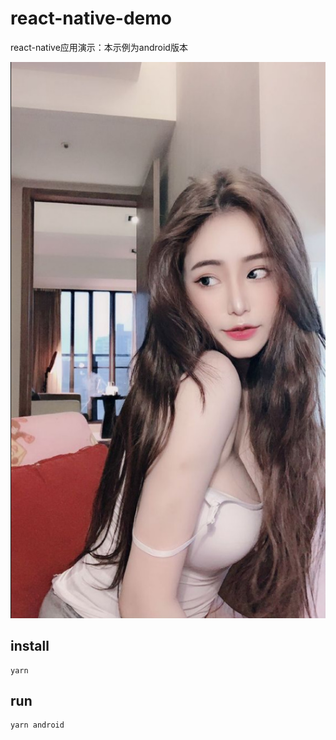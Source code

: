 # react-native-demo

react-native应用演示：本示例为android版本

![image](https://github.com/rayeric/react-native-demo/blob/master/img/1.jpg)


## install
```shell script
yarn
```

## run
```shell script
yarn android
```
